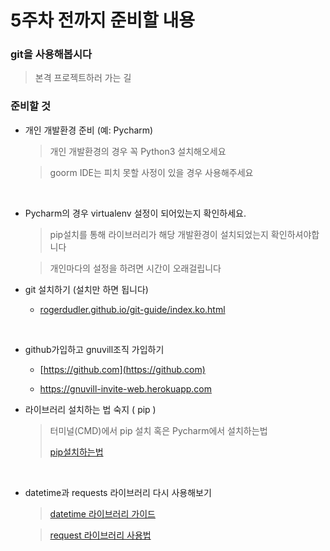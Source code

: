 # 5주차 전까지 준비할 내용



### git을 사용해봅시다

> 본격 프로젝트하러 가는 길



### 준비할 것

* 개인 개발환경 준비 (예: Pycharm)

  > 개인 개발환경의 경우 꼭 Python3 설치해오세요

  > goorm IDE는 피치 못할 사정이 있을 경우 사용해주세요

  ​

* Pycharm의 경우 virtualenv 설정이 되어있는지 확인하세요.

  > pip설치를 통해 라이브러리가 해당 개발환경이 설치되었는지 확인하셔야합니다

  > 개인마다의 설정을 하려면 시간이 오래걸립니다



* git 설치하기 (설치만 하면 됩니다)

  * [rogerdudler.github.io/git-guide/index.ko.html](rogerdudler.github.io/git-guide/index.ko.html)

  ​

* github가입하고 gnuvill조직 가입하기

  * [https://github.com](https://github.com)


  * https://gnuvill-invite-web.herokuapp.com



* 라이브러리 설치하는 법 숙지 ( pip )

  > 터미널(CMD)에서 pip 설치 혹은 Pycharm에서 설치하는법
  >
  > [pip설치하는법](http://shaeod.tistory.com/929)

  ​



* datetime과 requests 라이브러리 다시 사용해보기

     >[datetime 라이브러리 가이드]([https](https://godoftyping.wordpress.com/2015/04/19/python-)[://](https://godoftyping.wordpress.com/2015/04/19/python-)[godoftyping.wordpress.com/2015/04/19/python-](https://godoftyping.wordpress.com/2015/04/19/python-)날짜-시간관련-모듈)

  > [request 라이브러리 사용법](https://beomi.github.io/2017/01/20/HowToMakeWebCrawler/)

  ​

  ​